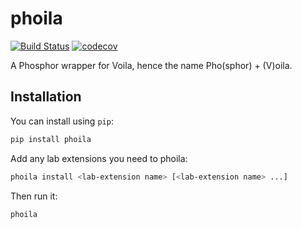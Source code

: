 
# phoila

[![Build Status](https://travis-ci.org/vidartf/phoila.svg?branch=master)](https://travis-ci.org/vidartf/phoila)
[![codecov](https://codecov.io/gh/vidartf/phoila/branch/master/graph/badge.svg)](https://codecov.io/gh/vidartf/phoila)


A Phosphor wrapper for Voila, hence the name Pho(sphor) + (V)oila.

## Installation

You can install using `pip`:

```bash
pip install phoila
```

Add any lab extensions you need to phoila:

```bash
phoila install <lab-extension name> [<lab-extension name> ...]
```

Then run it:

```bash
phoila
```
